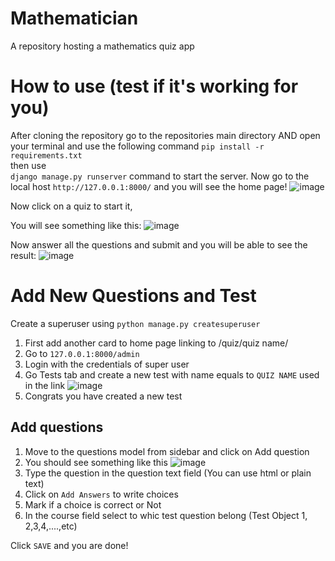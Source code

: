 # Mathematician
A repository hosting a mathematics quiz app

# How to use (test if it's working for you)

After cloning the repository go to the repositories main directory AND
open your terminal and use the following command
`pip install -r requirements.txt`<br>
then use <br>
`django manage.py runserver` command to start the server.
Now go to the local host `http://127.0.0.1:8000/` and you will see the home page!
![image](https://user-images.githubusercontent.com/87518251/183300713-a94c4cb8-0871-4bcb-a6d9-b2f0c951de36.png)

Now click on a quiz to start it,

You will see something like this: 
![image](https://user-images.githubusercontent.com/87518251/183300827-e2e6c8e0-56dd-405e-aa20-6d7ebcf8a1b6.png)

Now answer all the questions and submit and you will be able to see the result:
![image](https://user-images.githubusercontent.com/87518251/183300946-115ae60a-9307-42e9-a63a-15484537f879.png)


# Add New Questions and Test

Create a superuser using `python manage.py createsuperuser`

1. First add another card to home page linking to /quiz/quiz name/
2. Go to `127.0.0.1:8000/admin`
3. Login with the credentials of super user
4. Go Tests tab and create a new test with name equals to `QUIZ NAME` used in the link
 ![image](https://user-images.githubusercontent.com/87518251/183301142-563cbd16-59d5-47db-af07-687b7f897e32.png)
5. Congrats you have created a new test

## Add questions 

1. Move to the questions model from sidebar and click on Add question
2. You should see something like this
![image](https://user-images.githubusercontent.com/87518251/183301196-f2cb809a-9665-4bc3-a058-fb1924571a09.png)
3. Type the question in the question text field (You can use html or plain text)
4. Click on `Add Answers` to write choices
5. Mark if a choice is correct or Not
6. In the course field select to whic test question belong (Test Object 1, 2,3,4,....,etc)

Click `SAVE` and you are done!
